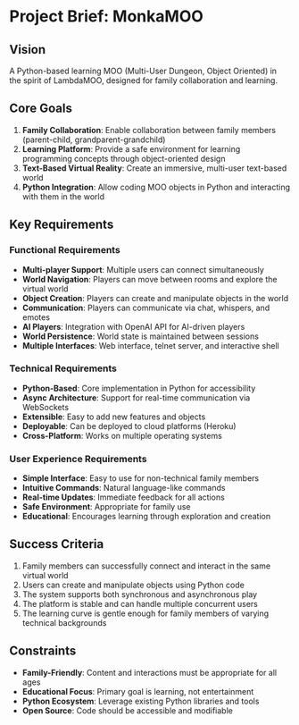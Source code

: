 # Project Brief: MonkaMOO

## Vision
A Python-based learning MOO (Multi-User Dungeon, Object Oriented) in the spirit of LambdaMOO, designed for family collaboration and learning.

## Core Goals
1. **Family Collaboration**: Enable collaboration between family members (parent-child, grandparent-grandchild)
2. **Learning Platform**: Provide a safe environment for learning programming concepts through object-oriented design
3. **Text-Based Virtual Reality**: Create an immersive, multi-user text-based world
4. **Python Integration**: Allow coding MOO objects in Python and interacting with them in the world

## Key Requirements

### Functional Requirements
- **Multi-player Support**: Multiple users can connect simultaneously
- **World Navigation**: Players can move between rooms and explore the virtual world
- **Object Creation**: Players can create and manipulate objects in the world
- **Communication**: Players can communicate via chat, whispers, and emotes
- **AI Players**: Integration with OpenAI API for AI-driven players
- **World Persistence**: World state is maintained between sessions
- **Multiple Interfaces**: Web interface, telnet server, and interactive shell

### Technical Requirements
- **Python-Based**: Core implementation in Python for accessibility
- **Async Architecture**: Support for real-time communication via WebSockets
- **Extensible**: Easy to add new features and objects
- **Deployable**: Can be deployed to cloud platforms (Heroku)
- **Cross-Platform**: Works on multiple operating systems

### User Experience Requirements
- **Simple Interface**: Easy to use for non-technical family members
- **Intuitive Commands**: Natural language-like commands
- **Real-time Updates**: Immediate feedback for all actions
- **Safe Environment**: Appropriate for family use
- **Educational**: Encourages learning through exploration and creation

## Success Criteria
1. Family members can successfully connect and interact in the same virtual world
2. Users can create and manipulate objects using Python code
3. The system supports both synchronous and asynchronous play
4. The platform is stable and can handle multiple concurrent users
5. The learning curve is gentle enough for family members of varying technical backgrounds

## Constraints
- **Family-Friendly**: Content and interactions must be appropriate for all ages
- **Educational Focus**: Primary goal is learning, not entertainment
- **Python Ecosystem**: Leverage existing Python libraries and tools
- **Open Source**: Code should be accessible and modifiable 